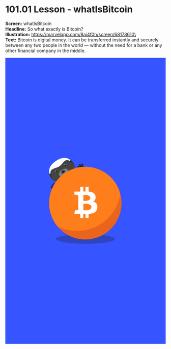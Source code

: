 # 101.01 Lesson - whatIsBitcoin

**Screen:** whatIsBitcoin\
**Headline:** So what exactly is Bitcoin?\
**Illustration:** https://marvelapp.com/8ai4f0h/screen/68178610\
\
**Text:** Bitcoin is digital money. It can be transferred instantly and securely between any two people in the world — without the need for a bank or any other financial company in the middle.

![](<../.gitbook/assets/image (23).png>)
